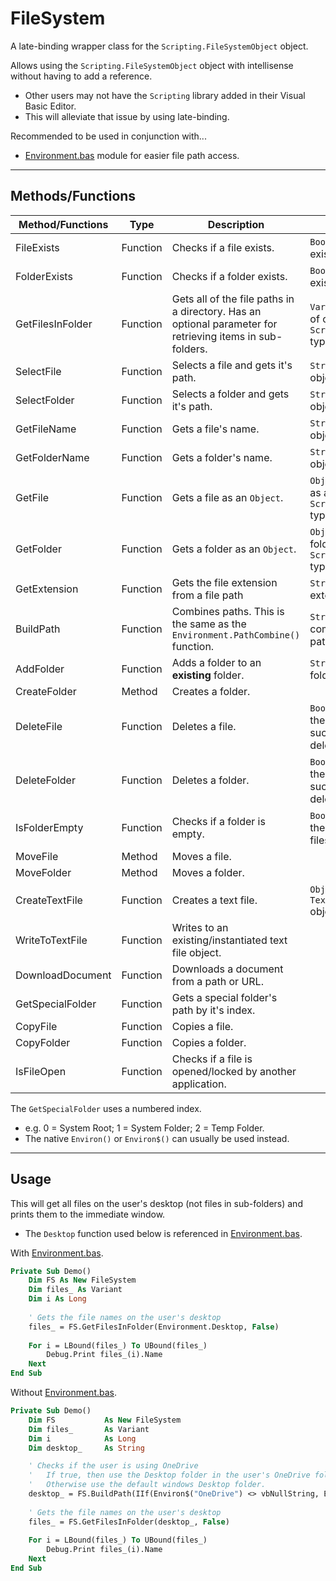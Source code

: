 # FileSystem

A late-binding wrapper class for the `Scripting.FileSystemObject` object.

Allows using the `Scripting.FileSystemObject` object with intellisense without having to add a reference.
- Other users may not have the `Scripting` library added in their Visual Basic Editor. 
- This will alleviate that issue by using late-binding.

Recommended to be used in conjunction with...
- [Environment.bas](/VBXL/Modules/Environment/Environment.bas) module for easier file path access.

---

## Methods/Functions

| Method/Functions | Type     | Description                                                                                               | Returns                                                      |
|------------------|----------|-----------------------------------------------------------------------------------------------------------|--------------------------------------------------------------|
| FileExists       | Function | Checks if a file exists.                                                                                  | `Boolean`: True if exists.                                   |
| FolderExists     | Function | Checks if a folder exists.                                                                                | `Boolean`: True if exists.                                   |
| GetFilesInFolder | Function | Gets all of the file paths in a directory. Has an optional parameter for retrieving items in sub-folders. | `Variant`: An array of objects of the `Scripting.File` type. |
| SelectFile       | Function | Selects a file and gets it's path.                                                                        | `String`: The object's path.                                 |
| SelectFolder     | Function | Selects a folder and gets it's path.                                                                      | `String`: The object's path.                                 |
| GetFileName      | Function | Gets a file's name.                                                                                       | `String`: The object's name.                                 |
| GetFolderName    | Function | Gets a folder's name.                                                                                     | `String`: The object's name.                                 |
| GetFile          | Function | Gets a file as an `Object`.                                                                               | `Object`: The file as a `Scripting.File` type.               |
| GetFolder        | Function | Gets a folder as an `Object`.                                                                             | `Object`: The folder as a `Scripting.Folder` type.           |
| GetExtension     | Function | Gets the file extension from a file path                                                                  | `String`: The file's extension.                              |
| BuildPath        | Function | Combines paths. This is the same as the `Environment.PathCombine()` function.                             | `String`: The combined file path.                            |
| AddFolder        | Function | Adds a folder to an **existing** folder.                                                                  | `String`: The new folder's path.                             |
| CreateFolder     | Method   | Creates a folder.                                                                                         |                                                              |
| DeleteFile       | Function | Deletes a file.                                                                                           | `Boolean`: True if the file was successfully deleted.        |
| DeleteFolder     | Function | Deletes a folder.                                                                                         | `Boolean`: True if the folder was successfully deleted.      |
| IsFolderEmpty    | Function | Checks if a folder is empty.                                                                              | `Boolean`: True if there aren't any files in the folder.     |
| MoveFile         | Method   | Moves a file.                                                                                             |                                                              |
| MoveFolder       | Method   | Moves a folder.                                                                                           |                                                              |
| CreateTextFile   | Function | Creates a text file.                                                                                      | `Object`: A `TextStream` object.                             |
| WriteToTextFile  | Function | Writes to an existing/instantiated text file object.                                                      |                                                              |
| DownloadDocument | Function | Downloads a document from a path or URL.                                                                  |                                                              |
| GetSpecialFolder | Function | Gets a special folder's path by it's index.                                                               |                                                              |
| CopyFile         | Function | Copies a file.                                                                                            |                                                              |
| CopyFolder       | Function | Copies a folder.                                                                                          |                                                              |
| IsFileOpen       | Function | Checks if a file is opened/locked by another application.                                                 |                                                              |


The `GetSpecialFolder` uses a numbered index.
- e.g. 0 = System Root; 1 = System Folder; 2 = Temp Folder. 
- The native `Environ()` or `Environ$()` can usually be used instead.

---

## Usage

This will get all files on the user's desktop (not files in sub-folders) and prints them to the immediate window.
- The `Desktop` function used below is referenced in [Environment.bas](/VBXL/Modules/Environment/Environment.bas).

With [Environment.bas](/VBXL/Modules/Environment/Environment.bas).

```vb
Private Sub Demo()
    Dim FS As New FileSystem
    Dim files_ As Variant
    Dim i As Long
    
    ' Gets the file names on the user's desktop
    files_ = FS.GetFilesInFolder(Environment.Desktop, False)
    
    For i = LBound(files_) To UBound(files_)
        Debug.Print files_(i).Name
    Next
End Sub
```

Without [Environment.bas](/VBXL/Modules/Environment/Environment.bas).

```vb
Private Sub Demo()
    Dim FS           As New FileSystem
    Dim files_       As Variant
    Dim i            As Long
    Dim desktop_     As String

    ' Checks if the user is using OneDrive
    '   If true, then use the Desktop folder in the user's OneDrive folder.
    '   Otherwise use the default windows Desktop folder.
    desktop_ = FS.BuildPath(IIf(Environ$("OneDrive") <> vbNullString, Environ$("OneDrive"), Environ$("UserProfile")), "Desktop")
    
    ' Gets the file names on the user's desktop
    files_ = FS.GetFilesInFolder(desktop_, False)
    
    For i = LBound(files_) To UBound(files_)
        Debug.Print files_(i).Name
    Next
End Sub
```